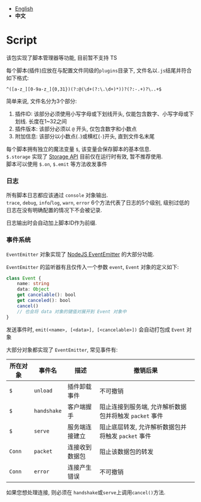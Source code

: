 
- [English](./README.MD)
- **中文**

# Script

该包实现了脚本管理器等功能, 目前暂不支持 TS

每个脚本(插件)应放在与配置文件同级的`plugins`目录下, 文件名以`.js`结尾并符合如下格式:
```regexp
^([a-z_][0-9a-z_]{0,31})(?:@(\d+(?:\.\d+)*))?(?:-.+)?\..+$
```
简单来说, 文件名分为3个部分:
1. 插件ID: 该部分必须使用小写字母或下划线开头, 仅能包含数字、小写字母或下划线. 长度在1~32之间
2. 插件版本: 该部分必须以 `@` 开头, 仅包含数字和小数点
3. 附加信息: 该部分以小数点(`.`)或横杠(`-`)开头, 直到文件名末尾

每个脚本拥有独立的魔法变量 `$`, 该变量会保存脚本的基本信息.  
`$.storage` 实现了 [Storage API](https://developer.mozilla.org/zh-CN/docs/Web/API/Storage) 目前仅在运行时有效, 暂不推荐使用.  
脚本可以使用 `$.on`, `$.emit` 等方法收发事件

### 日志

所有脚本日志都应该通过 `console` 对象输出.  
`trace`, `debug`, `info`/`log`, `warn`, `error` 6个方法代表了日志的5个级别, 级别过低的日志在没有明确配置的情况下不会被记录.

日志输出时会自动加上脚本ID作为前缀.

### 事件系统

`EventEmitter` 对象实现了 [NodeJS EventEmitter](https://nodejs.dev/en/learn/the-nodejs-event-emitter/) 的大部分功能.

`EventEmitter` 的监听器有且仅传入一个参数 `event`, `Event` 对象的定义如下:
```ts
class Event {
	name: string
	data: Object
	get cancelable(): bool
	get canceled(): bool
	cancel()
	// 也会将 data 对象的键值对展开到 Event 对象中
}
```

发送事件时, `emit(<name>, [<data>], [<cancelable>])` 会自动打包成 `Event` 对象

大部分对象都实现了 `EventEmitter`, 常见事件有:

| 所在对象 | 事件名       | 描述          | 撤销后果         |
|---------|-------------|--------------|-----------------|
| `$`     | `unload`    | 插件卸载事件   | 不可撤销         |
| `$`     | `handshake` | 客户端握手     | 阻止连接到服务端, 允许解析数据包并将触发 `packet` 事件 |
| `$`     | `serve`     | 服务端连接建立 | 阻止底层转发, 允许解析数据包并将触发 `packet` 事件 |
| `Conn`  | `packet`    | 连接收到数据包 | 阻止该数据包的转发 |
| `Conn`  | `error`     | 连接产生错误   | 不可撤销         |

如果您想处理连接, 则必须在 `handshake`或`serve`上调用`cancel()`方法.
